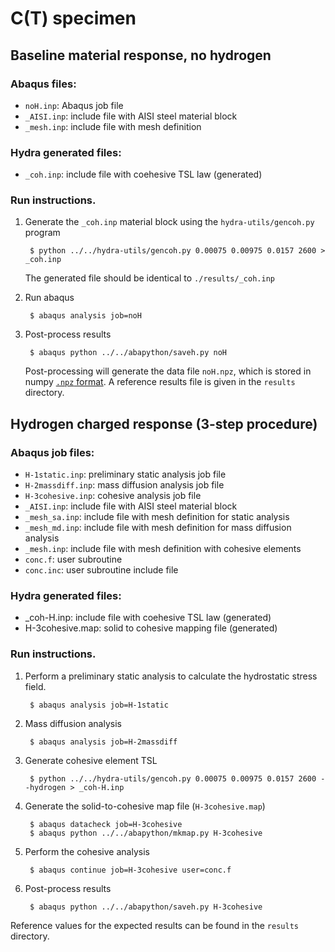 # C(T) specimen

## Baseline material response, no hydrogen

### Abaqus files:

* `noH.inp`: Abaqus job file
* `_AISI.inp`: include file with AISI steel material block
* `_mesh.inp`: include file with mesh definition

### Hydra generated files:

* `_coh.inp`: include file with coehesive TSL law (generated)

### Run instructions.

1. Generate the `_coh.inp` material block using the `hydra-utils/gencoh.py` program

        $ python ../../hydra-utils/gencoh.py 0.00075 0.00975 0.0157 2600 > _coh.inp
   
   The  generated file should be identical to `./results/_coh.inp`

2. Run abaqus

        $ abaqus analysis job=noH

3. Post-process results

        $ abaqus python ../../abapython/saveh.py noH

   Post-processing will generate the data file `noH.npz`, which is stored
   in numpy [`.npz` format](http://docs.scipy.org/doc/numpy/reference/generated/numpy.savez.html).
   A reference results file is given in the `results` directory.

## Hydrogen charged response (3-step procedure)

### Abaqus job files:

* `H-1static.inp`: preliminary static analysis job file
* `H-2massdiff.inp`: mass diffusion analysis job file
* `H-3cohesive.inp`: cohesive analysis job file
* `_AISI.inp`: include file with AISI steel material block
* `_mesh_sa.inp`: include file with mesh definition for static analysis
* `_mesh_md.inp`: include file with mesh definition for mass diffusion 
  analysis
* `_mesh.inp`: include file with mesh definition with cohesive elements
* `conc.f`: user subroutine
* `conc.inc`: user subroutine include file

### Hydra generated files:

* _coh-H.inp: include file with coehesive TSL law (generated)
* H-3cohesive.map: solid to cohesive mapping file (generated)

### Run instructions.

1. Perform a preliminary static analysis to calculate the hydrostatic
   stress field.

        $ abaqus analysis job=H-1static

2. Mass diffusion analysis

        $ abaqus analysis job=H-2massdiff

3. Generate cohesive element TSL

        $ python ../../hydra-utils/gencoh.py 0.00075 0.00975 0.0157 2600 --hydrogen > _coh-H.inp

4. Generate the solid-to-cohesive map file (`H-3cohesive.map`)

        $ abaqus datacheck job=H-3cohesive
        $ abaqus python ../../abapython/mkmap.py H-3cohesive

5. Perform the cohesive analysis

        $ abaqus continue job=H-3cohesive user=conc.f

6. Post-process results

        $ abaqus python ../../abapython/saveh.py H-3cohesive

Reference values for the expected results can be found in the `results`
directory.

